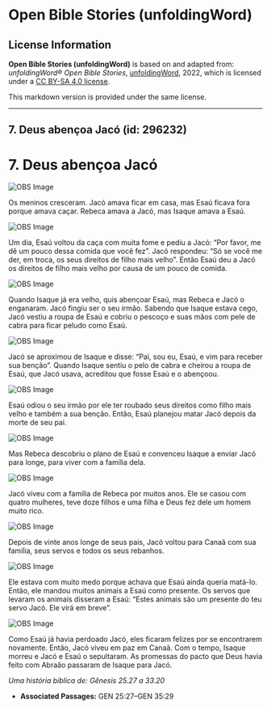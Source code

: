 # Open Bible Stories (unfoldingWord)

## License Information

**Open Bible Stories (unfoldingWord)** is based on and adapted from: _unfoldingWord® Open Bible Stories_, [unfoldingWord](https://unfoldingword.org/utw), 2022, which is licensed under a [CC BY-SA 4.0 license](https://creativecommons.org/licenses/by-sa/4.0/legalcode.en).

This markdown version is provided under the same license.



--------------------------------

## 7. Deus abençoa Jacó (id: 296232)

7\. Deus abençoa Jacó
=====================

![OBS Image](https://cdn.door43.org/obs/jpg/360px/obs-en-07-01.jpg)

Os meninos cresceram. Jacó amava ficar em casa, mas Esaú ficava fora porque amava caçar. Rebeca amava a Jacó, mas Isaque amava a Esaú.

![OBS Image](https://cdn.door43.org/obs/jpg/360px/obs-en-07-02.jpg)

Um dia, Esaú voltou da caça com muita fome e pediu a Jacó: “Por favor, me dê um pouco dessa comida que você fez”. Jacó respondeu: “Só se você me der, em troca, os seus direitos de filho mais velho”. Então Esaú deu a Jacó os direitos de filho mais velho por causa de um pouco de comida.

![OBS Image](https://cdn.door43.org/obs/jpg/360px/obs-en-07-03.jpg)

Quando Isaque já era velho, quis abençoar Esaú, mas Rebeca e Jacó o enganaram. Jacó fingiu ser o seu irmão. Sabendo que Isaque estava cego, Jacó vestiu a roupa de Esaú e cobriu o pescoço e suas mãos com pele de cabra para ficar peludo como Esaú.

![OBS Image](https://cdn.door43.org/obs/jpg/360px/obs-en-07-04.jpg)

Jacó se aproximou de Isaque e disse: “Pai, sou eu, Esaú, e vim para receber sua benção”. Quando Isaque sentiu o pelo de cabra e cheirou a roupa de Esaú, que Jacó usava, acreditou que fosse Esaú e o abençoou.

![OBS Image](https://cdn.door43.org/obs/jpg/360px/obs-en-07-05.jpg)

Esaú odiou o seu irmão por ele ter roubado seus direitos como filho mais velho e também a sua benção. Então, Esaú planejou matar Jacó depois da morte de seu pai.

![OBS Image](https://cdn.door43.org/obs/jpg/360px/obs-en-07-06.jpg)

Mas Rebeca descobriu o plano de Esaú e convenceu Isaque a enviar Jacó para longe, para viver com a família dela.

![OBS Image](https://cdn.door43.org/obs/jpg/360px/obs-en-07-07.jpg)

Jacó viveu com a família de Rebeca por muitos anos. Ele se casou com quatro mulheres, teve doze filhos e uma filha e Deus fez dele um homem muito rico.

![OBS Image](https://cdn.door43.org/obs/jpg/360px/obs-en-07-08.jpg)

Depois de vinte anos longe de seus pais, Jacó voltou para Canaã com sua família, seus servos e todos os seus rebanhos.

![OBS Image](https://cdn.door43.org/obs/jpg/360px/obs-en-07-09.jpg)

Ele estava com muito medo porque achava que Esaú ainda queria matá\-lo. Então, ele mandou muitos animais a Esaú como presente. Os servos que levaram os animais disseram a Esaú: “Estes animais são um presente do teu servo Jacó. Ele virá em breve”.

![OBS Image](https://cdn.door43.org/obs/jpg/360px/obs-en-07-10.jpg)

Como Esaú já havia perdoado Jacó, eles ficaram felizes por se encontrarem novamente. Então, Jacó viveu em paz em Canaã. Com o tempo, Isaque morreu e Jacó e Esaú o sepultaram. As promessas do pacto que Deus havia feito com Abraão passaram de Isaque para Jacó.

*Uma história bíblica de: Gênesis 25\.27 a 33\.20*

* **Associated Passages:** GEN 25:27–GEN 35:29

